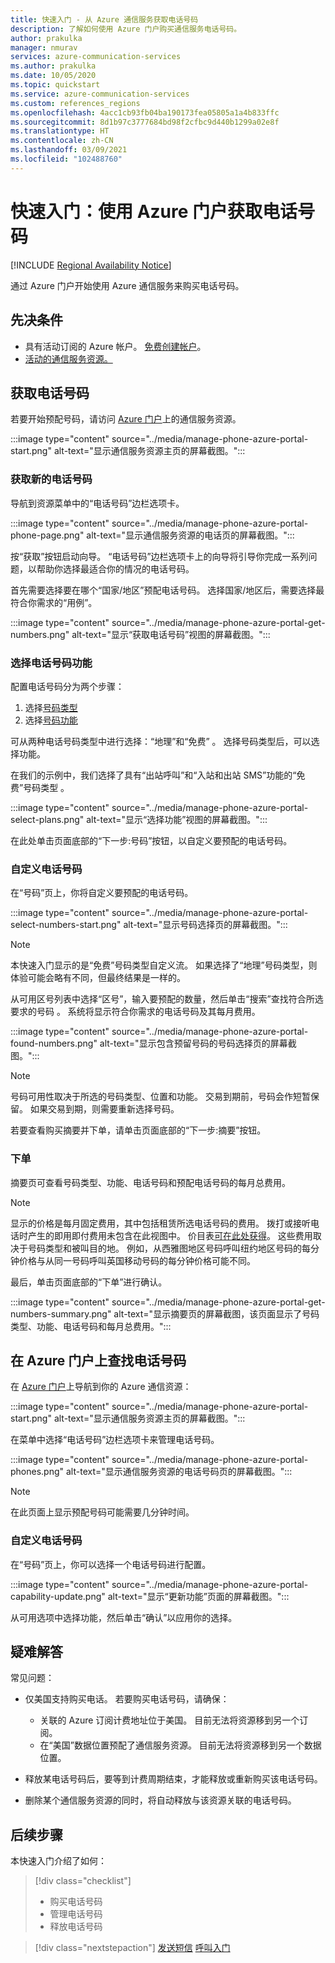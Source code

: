 ```yaml
---
title: 快速入门 - 从 Azure 通信服务获取电话号码
description: 了解如何使用 Azure 门户购买通信服务电话号码。
author: prakulka
manager: nmurav
services: azure-communication-services
ms.author: prakulka
ms.date: 10/05/2020
ms.topic: quickstart
ms.service: azure-communication-services
ms.custom: references_regions
ms.openlocfilehash: 4acc1cb93fb04ba190173fea05805a1a4b833ffc
ms.sourcegitcommit: 8d1b97c3777684bd98f2cfbc9d440b1299a02e8f
ms.translationtype: HT
ms.contentlocale: zh-CN
ms.lasthandoff: 03/09/2021
ms.locfileid: "102488760"
---
```

# <a name="quickstart-get-a-phone-number-using-the-azure-portal"></a>快速入门：使用 Azure 门户获取电话号码

[!INCLUDE [Regional Availability Notice](../../includes/regional-availability-include.md)]

通过 Azure 门户开始使用 Azure 通信服务来购买电话号码。

## <a name="prerequisites"></a>先决条件

- 具有活动订阅的 Azure 帐户。 [免费创建帐户](https://azure.microsoft.com/free/?WT.mc_id=A261C142F)。
- [活动的通信服务资源。](../create-communication-resource.md)

## <a name="get-a-phone-number"></a>获取电话号码

若要开始预配号码，请访问 [Azure 门户](https://portal.azure.com)上的通信服务资源。

:::image type="content" source="../media/manage-phone-azure-portal-start.png" alt-text="显示通信服务资源主页的屏幕截图。":::

### <a name="getting-new-phone-numbers"></a>获取新的电话号码

导航到资源菜单中的“电话号码”边栏选项卡。

:::image type="content" source="../media/manage-phone-azure-portal-phone-page.png" alt-text="显示通信服务资源的电话页的屏幕截图。":::

按“获取”按钮启动向导。 “电话号码”边栏选项卡上的向导将引导你完成一系列问题，以帮助你选择最适合你的情况的电话号码。

首先需要选择要在哪个“国家/地区”预配电话号码。 选择国家/地区后，需要选择最符合你需求的“用例”。

:::image type="content" source="../media/manage-phone-azure-portal-get-numbers.png" alt-text="显示“获取电话号码”视图的屏幕截图。":::

### <a name="select-your-phone-number-features"></a>选择电话号码功能

配置电话号码分为两个步骤：

1. 选择[号码类型](../../concepts/telephony-sms/plan-solution.md#phone-number-types-in-azure-communication-services)
2. 选择[号码功能](../../concepts/telephony-sms/plan-solution.md#phone-number-features-in-azure-communication-services)

可从两种电话号码类型中进行选择：“地理”和“免费” 。 选择号码类型后，可以选择功能。

在我们的示例中，我们选择了具有“出站呼叫”和“入站和出站 SMS”功能的“免费”号码类型  。

:::image type="content" source="../media/manage-phone-azure-portal-select-plans.png" alt-text="显示“选择功能”视图的屏幕截图。":::

在此处单击页面底部的“下一步:号码”按钮，以自定义要预配的电话号码。

### <a name="customizing-phone-numbers"></a>自定义电话号码

在“号码”页上，你将自定义要预配的电话号码。

:::image type="content" source="../media/manage-phone-azure-portal-select-numbers-start.png" alt-text="显示号码选择页的屏幕截图。":::

> [!NOTE]
> 本快速入门显示的是“免费”号码类型自定义流。 如果选择了“地理”号码类型，则体验可能会略有不同，但最终结果是一样的。

从可用区号列表中选择“区号”，输入要预配的数量，然后单击“搜索”查找符合所选要求的号码 。 系统将显示符合你需求的电话号码及其每月费用。

:::image type="content" source="../media/manage-phone-azure-portal-found-numbers.png" alt-text="显示包含预留号码的号码选择页的屏幕截图。":::

> [!NOTE]
> 号码可用性取决于所选的号码类型、位置和功能。
> 交易到期前，号码会作短暂保留。 如果交易到期，则需要重新选择号码。

若要查看购买摘要并下单，请单击页面底部的“下一步:摘要”按钮。

### <a name="place-order"></a>下单

摘要页可查看号码类型、功能、电话号码和预配电话号码的每月总费用。

> [!NOTE]
> 显示的价格是每月固定费用，其中包括租赁所选电话号码的费用。 拨打或接听电话时产生的即用即付费用未包含在此视图中。 价目表[可在此处获得](../../concepts/pricing.md)。 这些费用取决于号码类型和被叫目的地。 例如，从西雅图地区号码呼叫纽约地区号码的每分钟价格与从同一号码呼叫英国移动号码的每分钟价格可能不同。

最后，单击页面底部的“下单”进行确认。

:::image type="content" source="../media/manage-phone-azure-portal-get-numbers-summary.png" alt-text="显示摘要页的屏幕截图，该页面显示了号码类型、功能、电话号码和每月总费用。":::

## <a name="find-your-phone-numbers-on-the-azure-portal"></a>在 Azure 门户上查找电话号码

在 [Azure 门户](https://portal.azure.com)上导航到你的 Azure 通信资源：

:::image type="content" source="../media/manage-phone-azure-portal-start.png" alt-text="显示通信服务资源主页的屏幕截图。":::

在菜单中选择“电话号码”边栏选项卡来管理电话号码。

:::image type="content" source="../media/manage-phone-azure-portal-phones.png" alt-text="显示通信服务资源的电话号码页的屏幕截图。":::

> [!NOTE]
> 在此页面上显示预配号码可能需要几分钟时间。


### <a name="customizing-phone-numbers"></a>自定义电话号码

在“号码”页上，你可以选择一个电话号码进行配置。

:::image type="content" source="../media/manage-phone-azure-portal-capability-update.png" alt-text="显示“更新功能”页面的屏幕截图。":::

从可用选项中选择功能，然后单击“确认”以应用你的选择。

## <a name="troubleshooting"></a>疑难解答

常见问题：

- 仅美国支持购买电话。 若要购买电话号码，请确保：
  - 关联的 Azure 订阅计费地址位于美国。 目前无法将资源移到另一个订阅。
  - 在“美国”数据位置预配了通信服务资源。 目前无法将资源移到另一个数据位置。

- 释放某电话号码后，要等到计费周期结束，才能释放或重新购买该电话号码。

- 删除某个通信服务资源的同时，将自动释放与该资源关联的电话号码。

## <a name="next-steps"></a>后续步骤

本快速入门介绍了如何：

> [!div class="checklist"]
> * 购买电话号码
> * 管理电话号码
> * 释放电话号码

> [!div class="nextstepaction"]
> [发送短信](../telephony-sms/send.md)
> [呼叫入门](../voice-video-calling/getting-started-with-calling.md)
